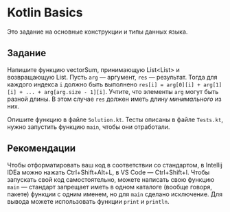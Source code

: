 # Kotlin Basics
Это задание на основные конструкции и типы данных языка.

## Задание
Напишите функцию vectorSum, принимающую List<List<Int>> и возвращающую List<Int>. 
Пусть `arg` — аргумент, `res` — результат. 
Тогда для каждого индекса `i` должно быть выполнено `res[i] = arg[0][i] + arg[1][i] + ... + arg[arg.size - 1][i]`.
Учтите, что элементы `arg` могут быть разной длины. В этом случае `res` должен иметь длину _минимального_ из них.

Опишите функцию в файле `Solution.kt`. 
Тесты описаны в файле `Tests.kt`, нужно запустить функцию `main`, чтобы они отработали.

## Рекомендации
Чтобы отформатировать ваш код в соответствии со стандартом, в Intellij IDEa можно нажать Ctrl+Shift+Alt+L, в VS Code — Ctrl+Shift+I.
Чтобы запускать свой код самостоятельно, можете написать свою функцию `main` — 
стандарт запрещает иметь в одном каталоге (вообще говоря, пакете) функции с одним именем, но для `main` сделано исключение.
Для вывода можете использовать функции `print` и `println`.